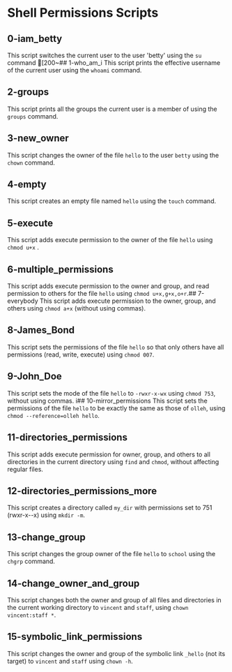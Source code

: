 # Shell Permissions Scripts

## 0-iam_betty
This script switches the current user to the user 'betty' using the `su` command 
[200~## 1-who_am_i
This script prints the effective username of the current user using the `whoami` command.
## 2-groups
This script prints all the groups the current user is a member of using the `groups` command.
## 3-new_owner
This script changes the owner of the file `hello` to the user `betty` using the `chown` command.
## 4-empty
This script creates an empty file named `hello` using the `touch` command.
## 5-execute
This script adds execute permission to the owner of the file `hello` using `chmod u+x` .
## 6-multiple_permissions
This script adds execute permission to the owner and group, and read permission to others for the file `hello` using `chmod u+x,g+x,o+r`.## 7-everybody
This script adds execute permission to the owner, group, and others using `chmod a+x` (without using commas).
## 8-James_Bond
This script sets the permissions of the file `hello` so that only others have all permissions (read, write, execute) using `chmod 007`.
## 9-John_Doe
This script sets the mode of the file `hello` to `-rwxr-x-wx` using `chmod 753`, without using commas.
i## 10-mirror_permissions
This script sets the permissions of the file `hello` to be exactly the same as those of `olleh`, using `chmod --reference=olleh hello`.
## 11-directories_permissions
This script adds execute permission for owner, group, and others to all directories in the current directory using `find` and `chmod`, without affecting regular files.
## 12-directories_permissions_more
This script creates a directory called `my_dir` with permissions set to 751 (rwxr-x--x) using `mkdir -m`.
## 13-change_group
This script changes the group owner of the file `hello` to `school` using the `chgrp` command.
## 14-change_owner_and_group
This script changes both the owner and group of all files and directories in the current working directory to `vincent` and `staff`, using `chown vincent:staff *`.
## 15-symbolic_link_permissions
This script changes the owner and group of the symbolic link `_hello` (not its target) to `vincent` and `staff` using `chown -h`.

